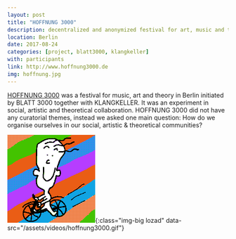 ```yaml
---
layout: post
title: "HOFFNUNG 3000"
description: decentralized and anonymized festival for art, music and theory
location: Berlin
date: 2017-08-24
categories: [project, blatt3000, klangkeller]
with: participants
link: http://www.hoffnung3000.de
img: hoffnung.jpg
---
```


[HOFFNUNG 3000](https://hoffnung3000.de) was a festival for music, art and theory in Berlin initiated by BLATT 3000 together with KLANGKELLER. It was an experiment in social, artistic and theoretical collaboration. HOFFNUNG 3000 did not have any curatorial themes, instead we asked one main question: How do we organise ourselves in our social, artistic & theoretical communities? 

![HOFFNUNG3000](/assets/img/happytom.png){:class="img-big lozad" data-src="/assets/videos/hoffnung3000.gif"}
